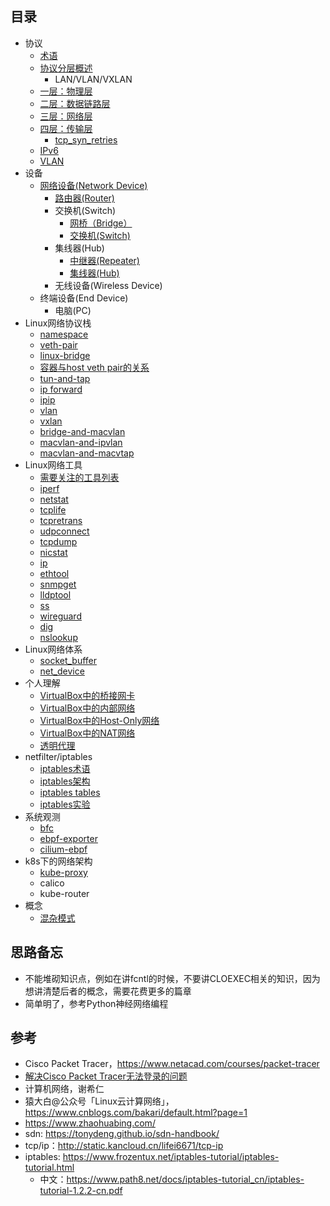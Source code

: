 ## 目录

- 协议
  - [术语](chapter-01/01-05.md)
  - [协议分层概述](chapter-01/01-00.md)
    - LAN/VLAN/VXLAN
  - [一层：物理层](chapter-01/01-01.md)
  - [二层：数据链路层](chapter-01/01-02.md)
  - [三层：网络层](chapter-01/01-03.md)
  - [四层：传输层](chapter-01/01-04.md)
    - [tcp_syn_retries](chapter-01/01-04/01-04-01.md)
  - [IPv6](chapter-01/01-06.md)
  - [VLAN](chapter-01/01-07.md)
- 设备
  - [网络设备(Network Device)](chapter-02/02-00.md)
    - [路由器(Router)](chapter-02/02-01.md)
    - 交换机(Switch)
      - [网桥（Bridge）](chapter-02/02-02.md)
      - [交换机(Switch)](chapter-02/02-03.md)
    - 集线器(Hub)
      - [中继器(Repeater)](chapter-02/02-04.md)
      - [集线器(Hub)](chapter-02/02-05.md)
    - 无线设备(Wireless Device)
  - 终端设备(End Device)
    - 电脑(PC)
- Linux网络协议栈
  - [namespace](chapter-03/03-08.md)
  - [veth-pair](chapter-03/03-03.md)
  - [linux-bridge](chapter-03/03-04.md)
  - [容器与host veth pair的关系](chapter-03/03-09.md)
  - [tun-and-tap](chapter-03/03-01.md)
  - [ip forward](chapter-03/03-11.md)
  - [ipip](chapter-03/03-10.md)
  - [vlan](chapter-03/03-05.md)
  - [vxlan](chapter-03/03-12.md)
  - [bridge-and-macvlan](chapter-03/03-07.md)
  - [macvlan-and-ipvlan](chapter-03/03-06.md)
  - [macvlan-and-macvtap](chapter-03/03-02.md)
- Linux网络工具
  - [需要关注的工具列表](chapter-04/04-01.md)
  - [iperf](chapter-04/04-02.md)
  - [netstat](chapter-04/04-03.md)
  - [tcplife](chapter-04/04-04.md)
  - [tcpretrans](chapter-04/04-05.md)
  - [udpconnect](chapter-04/04-06.md)
  - [tcpdump](chapter-04/04-07.md)
  - [nicstat](chapter-04/04-08.md)
  - [ip](chapter-04/04-09.md)
  - [ethtool](chapter-04/04-10.md)
  - [snmpget](chapter-04/04-11.md)
  - [lldptool](chapter-04/04-12.md)
  - [ss](chapter-04/04-13.md)
  - [wireguard](chapter-04/04-14.md)
  - [dig](chapter-04/04-15.md)
  - [nslookup](chapter-04/04-16.md)
- Linux网络体系
  - [socket_buffer](chapter-05/05-01.md)
  - [net_device](chapter-05/05-02.md)
- 个人理解
  - [VirtualBox中的桥接网卡](chapter-06/06-01.md)
  - [VirtualBox中的内部网络](chapter-06/06-02.md)
  - [VirtualBox中的Host-Only网络](chapter-06/06-03.md)
  - [VirtualBox中的NAT网络](chapter-06/06-04.md)
  - [透明代理](chapter-06/06-05.md)
- netfilter/iptables
  - [iptables术语](chapter-07/07-01.md)
  - [iptables架构](chapter-07/07-02.md)
  - [iptables tables](chapter-07/07-03.md)
  - [iptables实验](chapter-07/07-04.md)
- 系统观测
  - [bfc](chapter-08/08-01.md)
  - [ebpf-exporter](chapter-08/08-02.md)
  - [cilium-ebpf](chapter-08/08-03.md)
- k8s下的网络架构
  - [kube-proxy](chapter-09/09-01.md)
  - calico
  - kube-router
- 概念
  - [混杂模式](chapter-10/10-01.md)

## 思路备忘

- 不能堆砌知识点，例如在讲fcntl的时候，不要讲CLOEXEC相关的知识，因为想讲清楚后者的概念，需要花费更多的篇章
- 简单明了，参考Python神经网络编程

## 参考

- Cisco Packet Tracer，https://www.netacad.com/courses/packet-tracer
- [解决Cisco Packet Tracer无法登录的问题](https://www.youtube.com/watch?v=04VpVYO7F78)
- 计算机网络，谢希仁
- 猿大白@公众号「Linux云计算网络」，https://www.cnblogs.com/bakari/default.html?page=1
- https://www.zhaohuabing.com/
- sdn: https://tonydeng.github.io/sdn-handbook/
- tcp/ip：http://static.kancloud.cn/lifei6671/tcp-ip
- iptables: https://www.frozentux.net/iptables-tutorial/iptables-tutorial.html
  - 中文：https://www.path8.net/docs/iptables-tutorial_cn/iptables-tutorial-1.2.2-cn.pdf